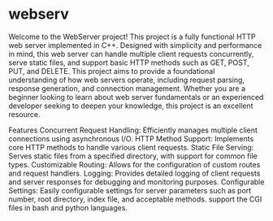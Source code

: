 # webserv

Welcome to the WebServer project! This project is a fully functional HTTP web server implemented in C++. Designed with simplicity and performance in mind, this web server can handle multiple client requests concurrently, serve static files, and support basic HTTP methods such as GET, POST, PUT, and DELETE.
This project aims to provide a foundational understanding of how web servers operate, including request parsing, response generation, and connection management. Whether you are a beginner looking to learn about web server fundamentals or an experienced developer seeking to deepen your knowledge, this project is an excellent resource.

Features
Concurrent Request Handling: Efficiently manages multiple client connections using asynchronous I/O.
HTTP Method Support: Implements core HTTP methods to handle various client requests.
Static File Serving: Serves static files from a specified directory, with support for common file types.
Customizable Routing: Allows for the configuration of custom routes and request handlers.
Logging: Provides detailed logging of client requests and server responses for debugging and monitoring purposes.
Configurable Settings: Easily configurable settings for server parameters such as port number, root directory, index file, and acceptable methods.
support the CGI files in bash and python languages.
